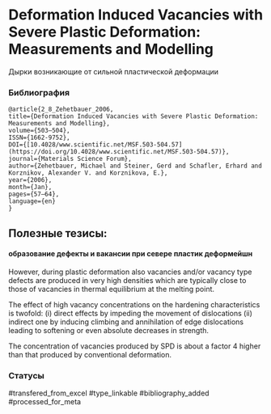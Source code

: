 # Deformation Induced Vacancies with Severe Plastic Deformation: Measurements and Modelling

Дырки возникающие от сильной пластической деформации

### Библиография
```
@article{2_8_Zehetbauer_2006,
title={Deformation Induced Vacancies with Severe Plastic Deformation: Measurements and Modelling},
volume={503–504},
ISSN={1662-9752},
DOI={[10.4028/www.scientific.net/MSF.503-504.57](https://doi.org/10.4028/www.scientific.net/MSF.503-504.57)},
journal={Materials Science Forum},
author={Zehetbauer, Michael and Steiner, Gerd and Schafler, Erhard and Korznikov, Alexander V. and Korznikova, E.},
year={2006},
month={Jan},
pages={57–64},
language={en}
}
```

## Полезные тезисы:

#### образование дефекты и вакансии при севере пластик деформейшн
However, during plastic deformation also vacancies and/or vacancy type defects are produced in very high densities which are typically close to those of vacancies in thermal equilibrium at the melting point.

The effect of high vacancy concentrations on the hardening characteristics is twofold:
(i) direct effects by impeding the movement of dislocations (ii) indirect one by inducing
climbing and annihilation of edge dislocations leading to softening or even absolute decreases in strength.

The concentration of vacancies produced by SPD is about a factor 4 higher than that produced by conventional deformation.



### Статусы
#transfered_from_excel 
#type_linkable 
#bibliography_added
#processed_for_meta
